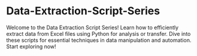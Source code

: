 # Data-Extraction-Script-Series
Welcome to the Data Extraction Script Series! Learn how to efficiently extract data from Excel files using Python for analysis or transfer. Dive into these scripts for essential techniques in data manipulation and automation. Start exploring now!
